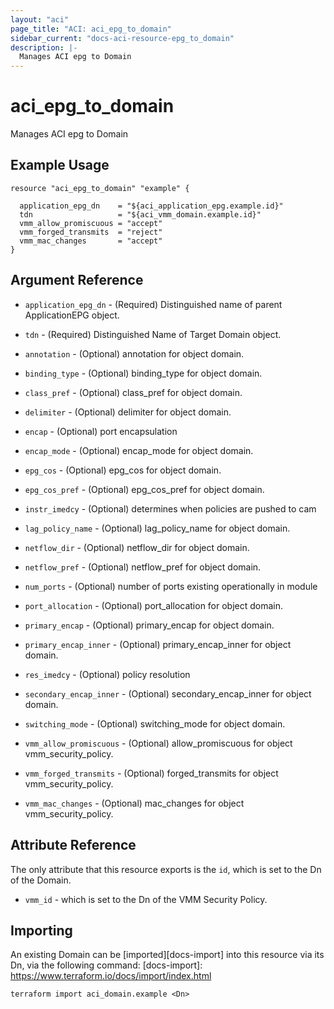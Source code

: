 ```yaml
---
layout: "aci"
page_title: "ACI: aci_epg_to_domain"
sidebar_current: "docs-aci-resource-epg_to_domain"
description: |-
  Manages ACI epg to Domain
---
```


# aci_epg_to_domain #
Manages ACI epg to Domain

## Example Usage ##

```hcl
resource "aci_epg_to_domain" "example" {

  application_epg_dn    = "${aci_application_epg.example.id}"
  tdn                   = "${aci_vmm_domain.example.id}"
  vmm_allow_promiscuous = "accept"
  vmm_forged_transmits  = "reject"
  vmm_mac_changes       = "accept"
}

```
## Argument Reference ##
* `application_epg_dn` - (Required) Distinguished name of parent ApplicationEPG object.
* `tdn` - (Required) Distinguished Name of Target Domain object.
* `annotation` - (Optional) annotation for object domain.
* `binding_type` - (Optional) binding_type for object domain.
* `class_pref` - (Optional) class_pref for object domain.
* `delimiter` - (Optional) delimiter for object domain.
* `encap` - (Optional) port encapsulation
* `encap_mode` - (Optional) encap_mode for object domain.
* `epg_cos` - (Optional) epg_cos for object domain.
* `epg_cos_pref` - (Optional) epg_cos_pref for object domain.
* `instr_imedcy` - (Optional) determines when policies are pushed to cam
* `lag_policy_name` - (Optional) lag_policy_name for object domain.
* `netflow_dir` - (Optional) netflow_dir for object domain.
* `netflow_pref` - (Optional) netflow_pref for object domain.
* `num_ports` - (Optional) number of ports existing operationally in module
* `port_allocation` - (Optional) port_allocation for object domain.
* `primary_encap` - (Optional) primary_encap for object domain.
* `primary_encap_inner` - (Optional) primary_encap_inner for object domain.
* `res_imedcy` - (Optional) policy resolution
* `secondary_encap_inner` - (Optional) secondary_encap_inner for object domain.
* `switching_mode` - (Optional) switching_mode for object domain.


* `vmm_allow_promiscuous` - (Optional) allow_promiscuous for object vmm_security_policy.
* `vmm_forged_transmits` - (Optional) forged_transmits for object vmm_security_policy.
* `vmm_mac_changes` - (Optional) mac_changes for object vmm_security_policy.



## Attribute Reference

The only attribute that this resource exports is the `id`, which is set to the
Dn of the Domain.
* `vmm_id` - which is set to the Dn of the VMM Security Policy.

## Importing ##

An existing Domain can be [imported][docs-import] into this resource via its Dn, via the following command:
[docs-import]: https://www.terraform.io/docs/import/index.html


```
terraform import aci_domain.example <Dn>
```